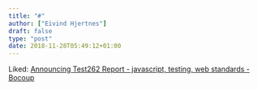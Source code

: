 ```yaml
---
title: "#"
author: ["Eivind Hjertnes"]
draft: false
type: "post"
date: 2018-11-28T05:49:12+01:00
---
```


Liked: [Announcing
Test262 Report - javascript, testing, web standards - Bocoup](https://bocoup.com/blog/announcing-test262-report)
